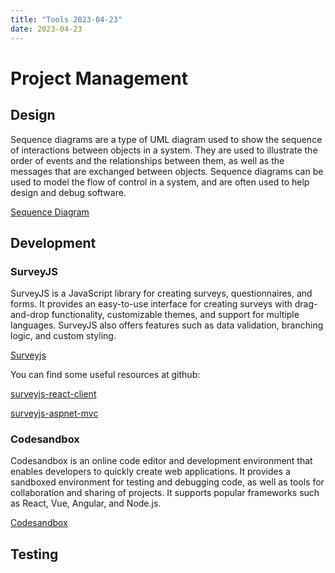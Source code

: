 ```yaml
---
title: "Tools 2023-04-23"
date: 2023-04-23
---
```


# Project Management

## Design

Sequence diagrams are a type of UML diagram used to show the sequence of interactions between objects in a system. They are used to illustrate the order of events and the relationships between them, as well as the messages that are exchanged between objects. Sequence diagrams can be used to model the flow of control in a system, and are often used to help design and debug software.

[Sequence Diagram](https://sequencediagram.org/)

## Development

### SurveyJS

SurveyJS is a JavaScript library for creating surveys, questionnaires, and forms. It provides an easy-to-use interface for creating surveys with drag-and-drop functionality, customizable themes, and support for multiple languages. SurveyJS also offers features such as data validation, branching logic, and custom styling.

[Surveyjs](https://surveyjs.io/)

You can find some useful resources at github:

[surveyjs-react-client](https://github.com/surveyjs/surveyjs-react-client)

[surveyjs-aspnet-mvc](https://github.com/surveyjs/surveyjs-aspnet-mvc)


### Codesandbox

Codesandbox is an online code editor and development environment that enables developers to quickly create web applications. It provides a sandboxed environment for testing and debugging code, as well as tools for collaboration and sharing of projects. It supports popular frameworks such as React, Vue, Angular, and Node.js.

[Codesandbox](https://codesandbox.io/)



## Testing

